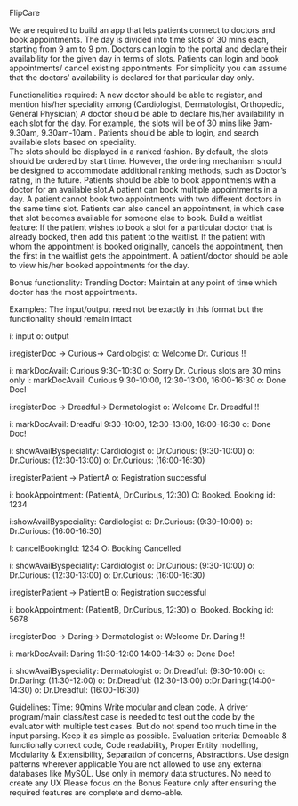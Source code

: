 FlipCare

We are required to build an app that lets patients connect to doctors and book appointments.
The day is divided into time slots of 30 mins each, starting from 9 am to 9 pm. Doctors can login to the portal and declare their availability for the given day in terms of slots. Patients can login and book appointments/ cancel existing appointments.
For simplicity you can assume that the doctors’ availability is declared for that particular day only.

Functionalities required:
A new doctor should be able to register, and mention his/her speciality among (Cardiologist, Dermatologist, Orthopedic, General Physician)
A doctor should be able to declare his/her availability in each slot for the day. For example, the slots will be of 30 mins like 9am-9.30am, 9.30am-10am..
Patients should be able to login, and search available slots based on speciality.  
The slots should be displayed in a ranked fashion. By default, the slots should be ordered by start time. However, the ordering mechanism should be designed to accommodate additional ranking methods, such as Doctor’s rating, in the future.
Patients should be able to book appointments with a doctor for an available slot.A patient can book multiple appointments in a day. A patient cannot book two appointments with two different doctors in the same time slot.
Patients can also cancel an appointment, in which case that slot becomes available for someone else to book.
Build a waitlist feature:
If the patient wishes to book a slot for a particular doctor that is already booked, then add this patient to the waitlist. If the patient with whom the appointment is booked originally, cancels the appointment, then the first in the waitlist gets the appointment.
A patient/doctor should be able to view his/her booked appointments for the day.

Bonus functionality:
Trending Doctor: Maintain at any point of time which doctor has the most appointments.

Examples:
The input/output need not be exactly in this format but the functionality should remain intact

i: input o: output

i:registerDoc -> Curious-> Cardiologist
o: Welcome Dr. Curious !!

i: markDocAvail: Curious 9:30-10:30
o: Sorry Dr. Curious slots are 30 mins only
i: markDocAvail: Curious 9:30-10:00, 12:30-13:00, 16:00-16:30
o: Done Doc!

i:registerDoc -> Dreadful-> Dermatologist
o: Welcome Dr. Dreadful !!

i: markDocAvail: Dreadful 9:30-10:00, 12:30-13:00, 16:00-16:30
o: Done Doc!

i: showAvailByspeciality: Cardiologist
o: Dr.Curious: (9:30-10:00)
o: Dr.Curious: (12:30-13:00)
o: Dr.Curious: (16:00-16:30)

i:registerPatient -> PatientA
o: Registration successful

i: bookAppointment: (PatientA, Dr.Curious, 12:30)
O: Booked. Booking id: 1234

i:showAvailByspeciality: Cardiologist
o: Dr.Curious: (9:30-10:00)
o: Dr.Curious: (16:00-16:30)

I: cancelBookingId: 1234
O: Booking Cancelled

i: showAvailByspeciality: Cardiologist
o: Dr.Curious: (9:30-10:00)
o: Dr.Curious: (12:30-13:00)
o: Dr.Curious: (16:00-16:30)

i:registerPatient -> PatientB
o: Registration successful

i: bookAppointment: (PatientB, Dr.Curious, 12:30)
o: Booked. Booking id: 5678

i:registerDoc -> Daring-> Dermatologist
o: Welcome Dr. Daring !!

i: markDocAvail: Daring 11:30-12:00 14:00-14:30
o: Done Doc!

i: showAvailByspeciality: Dermatologist
o: Dr.Dreadful: (9:30-10:00)
o: Dr.Daring: (11:30-12:00)
o: Dr.Dreadful: (12:30-13:00)
o:Dr.Daring:(14:00-14:30)
o: Dr.Dreadful: (16:00-16:30)

Guidelines:
Time: 90mins
Write modular and clean code.
A driver program/main class/test case is needed to test out the code by the evaluator with multiple test cases. But do not spend too much time in the input parsing. Keep it as simple as possible.
Evaluation criteria: Demoable & functionally correct code, Code readability, Proper Entity modelling, Modularity & Extensibility, Separation of concerns, Abstractions. Use design patterns wherever applicable
You are not allowed to use any external databases like MySQL. Use only in memory data structures.
No need to create any UX
Please focus on the Bonus Feature only after ensuring the required features are complete and demo-able.
